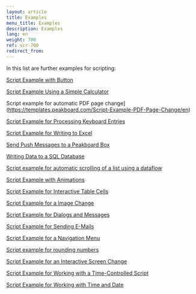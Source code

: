 ```yaml
---
layout: article
title: Examples
menu_title: Examples
description: Examples
lang: en
weight: 700
ref: scr-700
redirect_from:
---
```


In this list are further examples for scripting:  

[Script Example with Button](https://templates.peakboard.com/Script-Example-With-Button/en)

[Script Example Using a Simple Calculator](https://templates.peakboard.com/Script-Example-Using-Calculator/en)

Script example for automatic PDF page change](https://templates.peakboard.com/Script-Example-PDF-Page-Change/en)

[Script Example for Processing Keyboard Entries](https://templates.peakboard.com/Script-Example-Processing-Keyboard-Entries/en)

[Script Example for Writing to Excel](https://templates.peakboard.com/Script-Example-Writing-To-Excel/en)

[Send Push Messages to a Peakboard Box](https://templates.peakboard.com/Script-Send-Push-Messages-To-Peakboard/en)

[Writing Data to a SQL Database](https://templates.peakboard.com/Script-Writing-To-SQL-Database/en)

[Script example for automatic scrolling of a list using a dataflow](https://templates.peakboard.com/Script-Auto-Scroll-List/en)

[Script Example with Animations](https://templates.peakboard.com/Script-Example-With-Animations/en)

[Script Example for Interactive Table Cells](https://templates.peakboard.com/Script-Example-Interactive-Table-Cells/en)

[Script Example for a Image Change](https://templates.peakboard.com/Script-Example-Image-Change/en)

[Script Example for Dialogs and Messages](https://templates.peakboard.com/Script-Example-Dialogs-And-Messages/en)

[Script Example for Sending E-Mails](https://templates.peakboard.com/Script-Example-Sending-Emails/en)

[Script Example for a Navigation Menu](https://templates.peakboard.com/Script-Example-Navigation-Menu/en)

[Script example for rounding numbers](https://templates.peakboard.com/Script-Example-Rounding-Numbers/en)

[Script Example for an Interactive Screen Change](https://templates.peakboard.com/Script-Example-Interactive-Screen-Change/en)

[Script Example for Working with a Time-Controlled Script](https://templates.peakboard.com/Script-Example-Working-With-Time-Controlled-Script/en)

[Script Example for Working with Time and Date](https://templates.peakboard.com/Script-Example-Working-With-Time-And-Date/en)